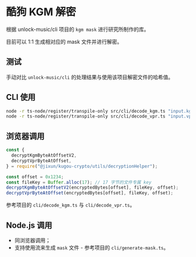 # 酷狗 KGM 解密

根据 unlock-music/cli 项目的 `kgm mask` 进行研究所制作的库。

目前可以 1:1 生成相对应的 mask 文件并进行解密。

## 测试

手动对比 `unlock-music/cli` 的处理结果与使用该项目解密文件的哈希值。

## CLI 使用

```sh
node -r ts-node/register/transpile-only src/cli/decode_kgm.ts "input.kgm" "output.flac"
node -r ts-node/register/transpile-only src/cli/decode_vpr.ts "input.vpr" "output.flac"
```

## 浏览器调用

```js
const {
  decryptKgmByteAtOffsetV2,
  decryptVprByteAtOffset,
} = require("@jixun/kugou-crypto/utils/decryptionHelper");

const offset = 0x1234;
const fileKey = Buffer.alloc(17); // 17 字节的文件专属 key
decryptKgmByteAtOffsetV2(encryptedBytes[offset], fileKey, offset);
decryptVprByteAtOffset(encryptedBytes[offset], fileKey, offset);
```

参考项目的 `cli/decode_kgm.ts` 与 `cli/decode_vpr.ts`。

## Node.js 调用

- 同浏览器调用；
- 支持使用流来生成 `mask` 文件 - 参考项目的 `cli/generate-mask.ts`。
